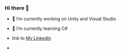 ### Hi there 👋

- 🔭 I’m currently working on Unity and Visual Studio
- 🌱 I’m currently learning C#
- link to [My LinkedIn](https://www.linkedin.com/in/deniztonka/)

- 
<!--
**tonka14/tonka14** is a ✨ _special_ ✨ repository because its `README.md` (this file) appears on your GitHub profile.

Here are some ideas to get you started:

- 🔭 I’m currently working on ...
- 🌱 I’m currently learning ...
- 👯 I’m looking to collaborate on ...
- 🤔 I’m looking for help with ...
- 💬 Ask me about ...
- 📫 How to reach me: ...
- 😄 Pronouns: ...
- ⚡ Fun fact: ...
-->
